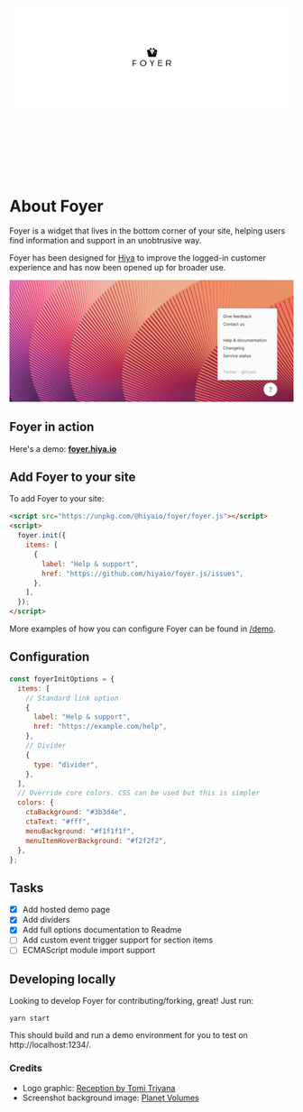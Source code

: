 ![Foyer banner logo](assets/foyer-text-logo.png)

<div style="height:100px"></div>

# About Foyer

Foyer is a widget that lives in the bottom corner of your site, helping users find information and support in an unobtrusive way.

Foyer has been designed for [Hiya](https://hiya.io) to improve the logged-in customer experience and has now been opened up for broader use.

![Hero](assets/screenshot.png)

## Foyer in action

Here's a demo: **[foyer.hiya.io](https://foyer.hiya.io/)**

## Add Foyer to your site

To add Foyer to your site:

```html
<script src="https://unpkg.com/@hiyaio/foyer/foyer.js"></script>
<script>
  foyer.init({
    items: [
      {
        label: "Help & support",
        href: "https://github.com/hiyaio/foyer.js/issues",
      },
    ],
  });
</script>
```

More examples of how you can configure Foyer can be found in [/demo](/demo).

## Configuration

```javascript
const foyerInitOptions = {
  items: [
    // Standard link option
    {
      label: "Help & support",
      href: "https://example.com/help",
    },
    // Divider
    {
      type: "divider",
    },
  ],
  // Override core colors. CSS can be used but this is simpler
  colors: {
    ctaBackground: "#3b3d4e",
    ctaText: "#fff",
    menuBackground: "#f1f1f1f",
    menuItemHoverBackground: "#f2f2f2",
  },
};
```

## Tasks

- [x] Add hosted demo page
- [x] Add dividers
- [x] Add full options documentation to Readme
- [ ] Add custom event trigger support for section items
- [ ] ECMAScript module import support

## Developing locally

Looking to develop Foyer for contributing/forking, great! Just run:

```
yarn start
```

This should build and run a demo environment for you to test on http://localhost:1234/.

### Credits

- Logo graphic: [Reception by Tomi Triyana](https://thenounproject.com/icon/reception-3177734/)
- Screenshot background image: [Planet Volumes](https://unsplash.com/fr/@planetvolumes?utm_source=unsplash&utm_medium=referral&utm_content=creditCopyText)
